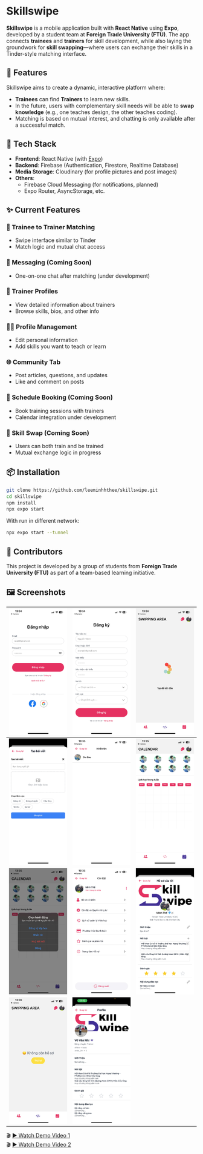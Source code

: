 # Skillswipe

**Skillswipe** is a mobile application built with **React Native** using **Expo**, developed by a student team at **Foreign Trade University (FTU)**. The app connects **trainees** and **trainers** for skill development, while also laying the groundwork for **skill swapping**—where users can exchange their skills in a Tinder-style matching interface.

## 🚀 Features

Skillswipe aims to create a dynamic, interactive platform where:
- **Trainees** can find **Trainers** to learn new skills.
- In the future, users with complementary skill needs will be able to **swap knowledge** (e.g., one teaches design, the other teaches coding).
- Matching is based on mutual interest, and chatting is only available after a successful match.

## 🔧 Tech Stack

- **Frontend**: React Native (with [Expo](https://expo.dev/))
- **Backend**: Firebase (Authentication, Firestore, Realtime Database)
- **Media Storage**: Cloudinary (for profile pictures and post images)
- **Others**: 
  - Firebase Cloud Messaging (for notifications, planned)
  - Expo Router, AsyncStorage, etc.

## ✨ Current Features

### 🧭 Trainee to Trainer Matching
- Swipe interface similar to Tinder
- Match logic and mutual chat access

### 💬 Messaging (Coming Soon)
- One-on-one chat after matching (under development)

### 📄 Trainer Profiles
- View detailed information about trainers
- Browse skills, bios, and other info

### 🧑‍💻 Profile Management
- Edit personal information
- Add skills you want to teach or learn

### 🌐 Community Tab
- Post articles, questions, and updates
- Like and comment on posts

### 📅 Schedule Booking (Coming Soon)
- Book training sessions with trainers
- Calendar integration under development

### 🔁 Skill Swap (Coming Soon)
- Users can both train and be trained
- Mutual exchange logic in progress

## 📦 Installation

```bash
git clone https://github.com/leeminhhthee/skillswipe.git
cd skillswipe
npm install
npx expo start
```

With run in different network:
```bash
npx expo start --tunnel
```

## 🤝 Contributors

This project is developed by a group of students from **Foreign Trade University (FTU)** as part of a team-based learning initiative.

## 🖼️ Screenshots

| ![](screenshots/SS1.jpg) | ![](screenshots/SS2.jpg) | ![](screenshots/SS3.jpg) |
|-----------|------------|--------------|
| ![](screenshots/SS4.jpg) | ![](screenshots/SS5.jpg) | ![](screenshots/SS6.jpg) |
| ![](screenshots/SS7.jpg) | ![](screenshots/SS8.jpg) | ![](screenshots/SS9.jpg) |
| ![](screenshots/SS10.jpg) | ![](screenshots/SS11.jpg) | |

🎬 [▶️ Watch Demo Video 1](https://your-link.com/VD1.mp4)  
🎬 [▶️ Watch Demo Video 2](https://your-link.com/VD2.mp4)
